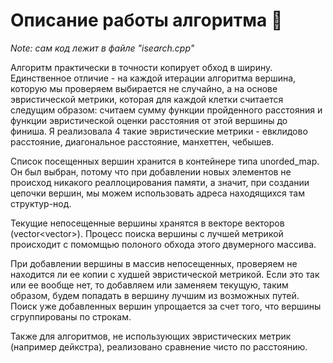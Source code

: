 # Описание работы алгоритма 👾

*Note: сам код лежит в файле "isearch.cpp"* 

Алгоритм практически в точности копирует обход в ширину. Единственное отличие - на каждой итерации алгоритма вершина, которую мы проверяем выбирается не случайно, а на основе эвристической метрики, которая для каждой клетки считается следущим образом: считаем сумму функции пройденного расстояния и функции эвристической оценки расстояния от этой вершины до финиша. Я реализовала 4 такие эвристические метрики - евклидово расстояние, диагональное расстояние, манхеттен, чебышев. 

Список посещенных вершин хранится в контейнере типа unorded_map. Он был выбран, потому что при добавлении новых элементов не происход никакого реаллоцирования памяти, а значит, при создании цепочки вершин, мы можем использовать адреса находящихся там структур-нод. 

Текущие непосещенные вершины хранятся в векторе векторов (vector<vector<Node>>). Процесс поиска вершины с лучшей метрикой происходит с помомщью полоного обхода этого двумерного массива. 

При добавлении вершины в массив непосещенных, проверяем не находится ли ее копии с худшей эвристической метрикой. Если это так или ее вообще нет, то добавляем или заменяем текущую, таким образом, будем попадать в вершину лучшим из возможных путей. Поиск уже добавленных вершин упрощается за счет того, что вершины сгруппированы по строкам.

Также для алгоритмов, не использующих эвристических метрик (например дейкстра), реализовано сравнение чисто по расстоянию.
